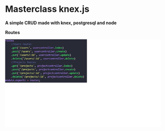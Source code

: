 # Masterclass knex.js

**A simple CRUD made with knex, postgresql and node**

**Routes**

<p align="center">
    <img src="./src/assets/routes.png">
</p>